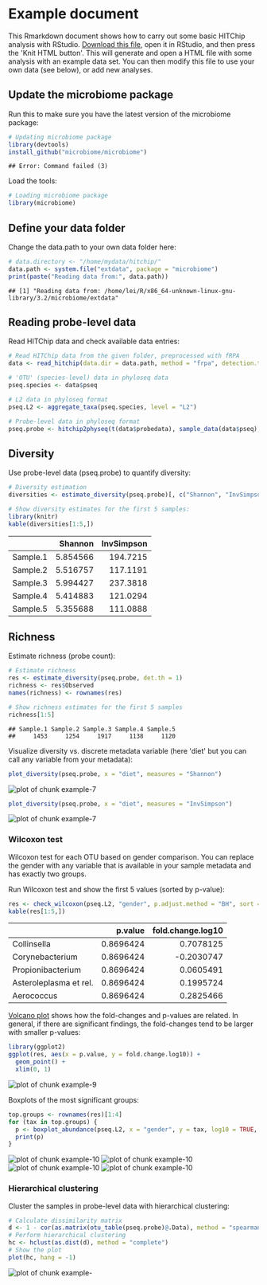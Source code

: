 # Example document

This Rmarkdown document shows how to carry out some basic HITChip analysis with RStudio. [Download this file](https://raw.githubusercontent.com/microbiome/microbiome/master/vignettes/Example.Rmd), open it in RStudio, and then press the 'Knit HTML button'. This will generate and open a HTML file with some analysis with an example data set. You can then modify this file to use your own data (see below), or add new analyses.


## Update the microbiome package

Run this to make sure you have the latest version of the microbiome package:


```r
# Updating microbiome package
library(devtools)
install_github("microbiome/microbiome")
```

```
## Error: Command failed (3)
```

Load the tools:


```r
# Loading microbiome package
library(microbiome)
```

## Define your data folder

Change the data.path to your own data folder here:


```r
# data.directory <- "/home/mydata/hitchip/"
data.path <- system.file("extdata", package = "microbiome")
print(paste("Reading data from:", data.path))
```

```
## [1] "Reading data from: /home/lei/R/x86_64-unknown-linux-gnu-library/3.2/microbiome/extdata"
```


## Reading probe-level data

Read HITChip data and check available data entries:


```r
# Read HITChip data from the given folder, preprocessed with fRPA
data <- read_hitchip(data.dir = data.path, method = "frpa", detection.threshold = 10^1.8)

# 'OTU' (species-level) data in phyloseq data
pseq.species <- data$pseq

# L2 data in phyloseq format
pseq.L2 <- aggregate_taxa(pseq.species, level = "L2")

# Probe-level data in phyloseq format
pseq.probe <- hitchip2physeq(t(data$probedata), sample_data(data$pseq), detection.limit = 10^1.8)
```

## Diversity 

Use probe-level data (pseq.probe) to quantify diversity:


```r
# Diversity estimation
diversities <- estimate_diversity(pseq.probe)[, c("Shannon", "InvSimpson")]

# Show diversity estimates for the first 5 samples:
library(knitr)
kable(diversities[1:5,])
```



|         |  Shannon| InvSimpson|
|:--------|--------:|----------:|
|Sample.1 | 5.854566|   194.7215|
|Sample.2 | 5.516757|   117.1191|
|Sample.3 | 5.994427|   237.3818|
|Sample.4 | 5.414883|   121.0294|
|Sample.5 | 5.355688|   111.0888|


## Richness

Estimate richness (probe count):


```r
# Estimate richness
res <- estimate_diversity(pseq.probe, det.th = 1)
richness <- res$Observed
names(richness) <- rownames(res)

# Show richness estimates for the first 5 samples
richness[1:5]
```

```
## Sample.1 Sample.2 Sample.3 Sample.4 Sample.5 
##     1453     1254     1917     1138     1120
```


Visualize diversity vs. discrete metadata variable (here 'diet' but you can call any variable from your metadata):


```r
plot_diversity(pseq.probe, x = "diet", measures = "Shannon")
```

![plot of chunk example-7](figure/example-7-1.png) 

```r
plot_diversity(pseq.probe, x = "diet", measures = "InvSimpson")
```

![plot of chunk example-7](figure/example-7-2.png) 

### Wilcoxon test

Wilcoxon test for each OTU based on gender comparison. You can replace the gender with any variable that is available in your sample metadata and has exactly two groups.


Run Wilcoxon test and show the first 5 values (sorted by p-value):


```r
res <- check_wilcoxon(pseq.L2, "gender", p.adjust.method = "BH", sort = TRUE)
kable(res[1:5,])
```



|                       |   p.value| fold.change.log10|
|:----------------------|---------:|-----------------:|
|Collinsella            | 0.8696424|         0.7078125|
|Corynebacterium        | 0.8696424|        -0.2030747|
|Propionibacterium      | 0.8696424|         0.0605491|
|Asteroleplasma et rel. | 0.8696424|         0.1995724|
|Aerococcus             | 0.8696424|         0.2825466|

[Volcano plot](https://en.wikipedia.org/wiki/Volcano_plot_%28statistics%29) shows how the fold-changes and p-values are related. In general, if there are significant findings, the fold-changes tend to be larger with smaller p-values:


```r
library(ggplot2)
ggplot(res, aes(x = p.value, y = fold.change.log10)) + 
  geom_point() + 
  xlim(0, 1)
```

![plot of chunk example-9](figure/example-9-1.png) 

Boxplots of the most significant groups:


```r
top.groups <- rownames(res)[1:4]
for (tax in top.groups) {
  p <- boxplot_abundance(pseq.L2, x = "gender", y = tax, log10 = TRUE, title = tax)
  print(p)
}
```

![plot of chunk example-10](figure/example-10-1.png) ![plot of chunk example-10](figure/example-10-2.png) ![plot of chunk example-10](figure/example-10-3.png) ![plot of chunk example-10](figure/example-10-4.png) 


### Hierarchical clustering

Cluster the samples in probe-level data with hierarchical clustering:


```r
# Calculate dissimilarity matrix
d <- 1 - cor(as.matrix(otu_table(pseq.probe)@.Data), method = "spearman")
# Perform hierarchical clustering
hc <- hclust(as.dist(d), method = "complete")
# Show the plot
plot(hc, hang = -1)
```

![plot of chunk example-](figure/example--1.png) 



